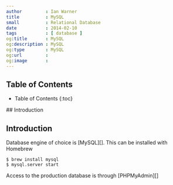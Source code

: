 ```yaml
---
author         : Ian Warner
title          : MySQL
small          : Relational Database
date           : 2014-02-10
tags           : [ database ]
og:title       : MySQL
og:description : MySQL
og:type        : MySQL
og:url         :
og:image       :
---
```


## Table of Contents

* Table of Contents
{:toc}

## Introduction

## Introduction

Database engine of choice is [MySQL][]. This can be installed with Homebrew

    $ brew install mysql
    $ mysql.server start

Access to the production database is through [PHPMyAdmin][]